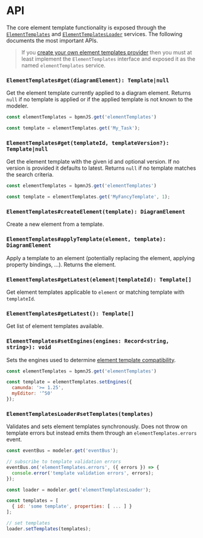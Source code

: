 # API

The core element template functionality is exposed through the [`ElementTemplates`](https://github.com/bpmn-io/bpmn-js-properties-panel/blob/master/src/provider/cloud-element-templates/ElementTemplates.js) and [`ElementTemplatesLoader`](https://github.com/bpmn-io/bpmn-js-properties-panel/blob/master/src/provider/cloud-element-templates/ElementTemplatesLoader.js) services. The following documents the most important APIs.

> If you [create your own element templates provider](https://github.com/bpmn-io/element-templates/blob/main/docs/CREATE_ELEMENT_TEMPLATE_PROVIDER.md) then you must at least implement the `ElementTemplates` interface and exposed it as the named `elementTemplates` service.

### `ElementTemplates#get(diagramElement): Template|null`

Get the element template currently applied to a diagram element. Returns `null` if no template is applied or if the applied template is not known to the modeler.

```javascript
const elementTemplates = bpmnJS.get('elementTemplates')

const template = elementTemplates.get('My_Task');
```

### `ElementTemplates#get(templateId, templateVersion?): Template|null`

Get the element template with the given id and optional version. If no version is provided it defaults to latest. Returns `null` if no template matches the search criteria.

```javascript
const elementTemplates = bpmnJS.get('elementTemplates')

const template = elementTemplates.get('MyFancyTemplate', 1);
```

### `ElementTemplates#createElement(template): DiagramElement`

Create a new element from a template.

### `ElementTemplates#applyTemplate(element, template): DiagramElement`

Apply a template to an element (potentially replacing the element, applying property bindings, ...). Returns the element.

### `ElementTemplates#getLatest(element|templateId): Template[]`

Get element templates applicable to `element` or matching template with `templateId`.

### `ElementTemplates#getLatest(): Template[]`

Get list of element templates available.

### `ElementTemplates#setEngines(engines: Record<string, string>): void`

Sets the engines used to determine [element template compatibility](./LIFE_CYCLE.md#compatibility).

```javascript
const elementTemplates = bpmnJS.get('elementTemplates')

const template = elementTemplates.setEngines({
  camunda: '>= 1.25',
  myEditor: '^50'
});
```

### `ElementTemplatesLoader#setTemplates(templates)`

Validates and sets element templates synchronously. Does not throw on template errors but instead emits them through an `elementTemplates.errors` event.

```javascript
const eventBus = modeler.get('eventBus');

// subscribe to template validation errors
eventBus.on('elementTemplates.errors', ({ errors }) => {
  console.error('template validation errors', errors);
});

const loader = modeler.get('elementTemplatesLoader');

const templates = [
  { id: 'some template', properties: [ ... ] }
];

// set templates
loader.setTemplates(templates);
```
